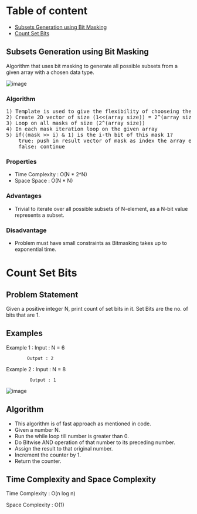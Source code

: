 # Table of content
- [Subsets Generation using Bit Masking](#subsets-generation-using-bit-masking)
- [Count Set Bits](#count-set-bits)

## Subsets Generation using Bit Masking
Algorithm that uses bit masking to generate all possible subsets from a given array with a chosen data type.<br>

![image](https://user-images.githubusercontent.com/29145628/168311842-09469392-c4b9-4472-a03b-24a388a9ecf6.png)

### Algorithm
<pre>
1) Template is used to give the flexibility of chooseing the data type.
2) Create 2D vector of size (1<<(array size)) = 2^(array size)
3) Loop on all masks of size (2^(array size))
4) In each mask iteration loop on the given array
5) if((mask >> i) & 1) is the i-th bit of this mask 1?
    true: push in result vector of mask as index the array element.
    false: continue
</pre>

### Properties

- Time Complexity : O(N * 2^N)
- Space Space : O(N * N)

### Advantages

- Trivial to iterate over all possible subsets of N-element, as a N-bit value represents a subset.

### Disadvantage

- Problem must have small constraints as Bitmasking takes up to exponential time.


# Count Set Bits

## Problem Statement 
Given a positive integer N, print count of set bits in it. Set Bits are the no. of bits that are 1.

## Examples
Example 1 : Input : N = 6

            Output : 2

Example 2 :  Input : N = 8

             Output : 1
             
 ![image](https://user-images.githubusercontent.com/94545831/169095943-17f56cab-2bea-4ce6-bf8a-cbbfb5abfd9c.png)

            
## Algorithm
   - This algorithm is of fast approach as mentioned in code.
- Given a number N.
- Run the while loop till number is greater than 0.
- Do Bitwise AND operation of that number to its preceding number.
- Assign the result to that original number.
- Increment the counter by 1.
- Return the counter.

## Time Complexity and Space Complexity
Time Complexity : O(n log n)

Space Complexity : O(1)
